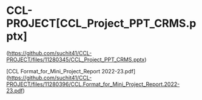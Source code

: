 # CCL-PROJECT[CCL_Project_PPT_CRMS.pptx]
(https://github.com/suchit41/CCL-PROJECT/files/11280345/CCL_Project_PPT_CRMS.pptx)

[CCL Format_for_Mini_Project_Report 2022-23.pdf]
(https://github.com/suchit41/CCL-PROJECT/files/11280396/CCL.Format_for_Mini_Project_Report.2022-23.pdf)

